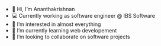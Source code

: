- 👋 Hi, I’m Ananthakrishnan
- 💻 Currently working as software engineer @ IBS Software 
- 👀 I’m interested in almost everything
- 🌱 I’m currently learning web developement
- 💞️ I’m looking to collaborate on software projects

<!---
k-ananthakrishnan/k-ananthakrishnan is a ✨ special ✨ repository because its `README.md` (this file) appears on your GitHub profile.
You can click the Preview link to take a look at your changes.
--->
